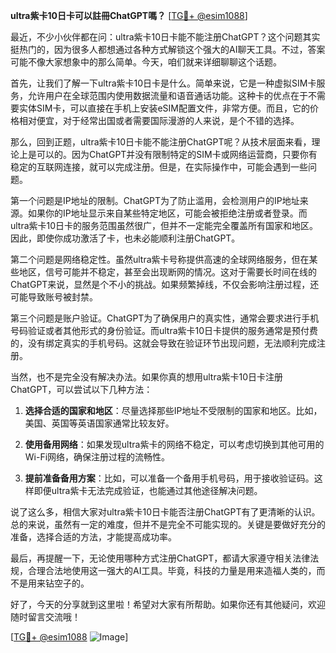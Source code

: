**ultra紫卡10日卡可以註冊ChatGPT嗎？** [[TG💪+ @esim1088](https://t.me/s/esim1088)]

最近，不少小伙伴都在问：ultra紫卡10日卡能不能注册ChatGPT？这个问题其实挺热门的，因为很多人都想通过各种方式解锁这个强大的AI聊天工具。不过，答案可能不像大家想象中的那么简单。今天，咱们就来详细聊聊这个话题。

首先，让我们了解一下ultra紫卡10日卡是什么。简单来说，它是一种虚拟SIM卡服务，允许用户在全球范围内使用数据流量和语音通话功能。这种卡的优点在于不需要实体SIM卡，可以直接在手机上安装eSIM配置文件，非常方便。而且，它的价格相对便宜，对于经常出国或者需要国际漫游的人来说，是个不错的选择。

那么，回到正题，ultra紫卡10日卡能不能注册ChatGPT呢？从技术层面来看，理论上是可以的。因为ChatGPT并没有限制特定的SIM卡或网络运营商，只要你有稳定的互联网连接，就可以完成注册。但是，在实际操作中，可能会遇到一些问题。

第一个问题是IP地址的限制。ChatGPT为了防止滥用，会检测用户的IP地址来源。如果你的IP地址显示来自某些特定地区，可能会被拒绝注册或者登录。而ultra紫卡10日卡的服务范围虽然很广，但并不一定能完全覆盖所有国家和地区。因此，即使你成功激活了卡，也未必能顺利注册ChatGPT。

第二个问题是网络稳定性。虽然ultra紫卡号称提供高速的全球网络服务，但在某些地区，信号可能并不稳定，甚至会出现断网的情况。这对于需要长时间在线的ChatGPT来说，显然是个不小的挑战。如果频繁掉线，不仅会影响注册过程，还可能导致账号被封禁。

第三个问题是账户验证。ChatGPT为了确保用户的真实性，通常会要求进行手机号码验证或者其他形式的身份验证。而ultra紫卡10日卡提供的服务通常是预付费的，没有绑定真实的手机号码。这就会导致在验证环节出现问题，无法顺利完成注册。

当然，也不是完全没有解决办法。如果你真的想用ultra紫卡10日卡注册ChatGPT，可以尝试以下几种方法：

1. **选择合适的国家和地区**：尽量选择那些IP地址不受限制的国家和地区。比如，美国、英国等英语国家通常比较友好。
   
2. **使用备用网络**：如果发现ultra紫卡的网络不稳定，可以考虑切换到其他可用的Wi-Fi网络，确保注册过程的流畅性。

3. **提前准备备用方案**：比如，可以准备一个备用手机号码，用于接收验证码。这样即便ultra紫卡无法完成验证，也能通过其他途径解决问题。

说了这么多，相信大家对ultra紫卡10日卡能否注册ChatGPT有了更清晰的认识。总的来说，虽然有一定的难度，但并不是完全不可能实现的。关键是要做好充分的准备，选择合适的方法，才能提高成功率。

最后，再提醒一下，无论使用哪种方式注册ChatGPT，都请大家遵守相关法律法规，合理合法地使用这一强大的AI工具。毕竟，科技的力量是用来造福人类的，而不是用来钻空子的。

好了，今天的分享就到这里啦！希望对大家有所帮助。如果你还有其他疑问，欢迎随时留言交流哦！

[[TG💪+ @esim1088](https://t.me/s/esim1088) ![Image](https://i.postimg.cc/4NQfJmqS/Snipaste-2025-05-13-00-14-12.png)]